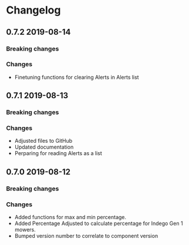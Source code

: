 # Changelog

## 0.7.2 2019-08-14

### Breaking changes

### Changes
- Finetuning functions for clearing Alerts in Alerts list

## 0.7.1 2019-08-13

### Breaking changes

### Changes
- Adjusted files to GitHub
- Updated documentation
- Perparing for reading Alerts as a list

## 0.7.0 2019-08-12

### Breaking changes

### Changes
- Added functions for max and min percentage.
- Added Percentage Adjusted to calculate percentage for Indego Gen 1 mowers.
- Bumped version number to correlate to component version
